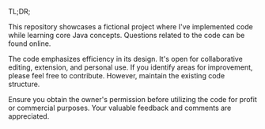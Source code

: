 TL;DR;

This repository showcases a fictional project where I've implemented code while learning core Java concepts.
Questions related to the code can be found online.

The code emphasizes efficiency in its design. It's open for collaborative editing, extension, and personal use.
If you identify areas for improvement, please feel free to contribute. However, maintain the existing code structure.

Ensure you obtain the owner's permission before utilizing the code for profit or commercial purposes. Your valuable
feedback and comments are appreciated. 
